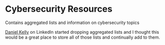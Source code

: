 # Cybersecurity Resources
Contains aggregated lists and information on cybersecurity topics

[Daniel Kelly](https://www.linkedin.com/in/danielmakelley/) on LinkedIn started dropping aggregated lists and I thought this would be a great place to store all of those lists and continually add to them.
